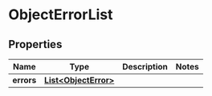 

# ObjectErrorList


## Properties

| Name | Type | Description | Notes |
|------------ | ------------- | ------------- | -------------|
|**errors** | [**List&lt;ObjectError&gt;**](ObjectError.md) |  |  |



